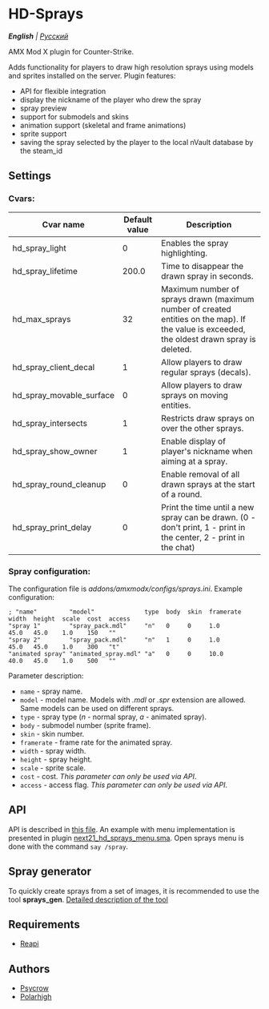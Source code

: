 # HD-Sprays

_**English** | [Русский](README.ru.md)_

AMX Mod X plugin for Counter-Strike.

Adds functionality for players to draw high resolution sprays using models and sprites installed on the server. Plugin features:
* API for flexible integration
* display the nickname of the player who drew the spray
* spray preview
* support for submodels and skins
* animation support (skeletal and frame animations)
* sprite support
* saving the spray selected by the player to the local nVault database by the steam_id

## Settings

### Cvars:
| Cvar name | Default value | Description |
| --- |---------------|-----------------------------|
| hd_spray_light | 0             | Enables the spray highlighting. |
| hd_spray_lifetime | 200.0      | Time to disappear the drawn spray in seconds. |
| hd_max_sprays | 32             | Maximum number of sprays drawn (maximum number of created entities on the map). If the value is exceeded, the oldest drawn spray is deleted. |
| hd_spray_client_decal | 1      | Allow players to draw regular sprays (decals). |
| hd_spray_movable_surface | 0   | Allow players to draw sprays on moving entities. |
| hd_spray_intersects | 1        | Restricts draw sprays on over the other sprays. |
| hd_spray_show_owner | 1        | Enable display of player's nickname when aiming at a spray. |
| hd_spray_round_cleanup | 0     | Enable removal of all drawn sprays at the start of a round. |
| hd_spray_print_delay | 0     | Print the time until a new spray can be drawn. (0 - don't print, 1 - print in the center, 2 - print in the chat) |

### Spray configuration:
The configuration file is *addons/amxmodx/configs/sprays.ini*. Example configuration:
```
; "name"         "model"              type  body  skin  framerate  width  height  scale  cost  access
"spray 1"        "spray_pack.mdl"     "n"   0     0     1.0        45.0   45.0    1.0    150   ""
"spray 2"        "spray_pack.mdl"     "n"   1     0     1.0        45.0   45.0    1.0    300   "t"
"animated spray" "animated_spray.mdl" "a"   0     0     10.0       40.0   45.0    1.0    500   ""
```

Parameter description:
* `name` - spray name.
* `model` - model name. Models with *.mdl* or *.spr* extension are allowed. Same models can be used on different sprays.
* `type` - spray type (*n* - normal spray, *a* - animated spray).
* `body` - submodel number (sprite frame).
* `skin` - skin number.
* `framerate` - frame rate for the animated spray.
* `width` - spray width.
* `height` - spray height.
* `scale` - sprite scale.
* `cost` - cost. *This parameter can only be used via API*.
* `access` - access flag. *This parameter can only be used via API*.

## API
API is described in [this file](addons/amxmodx/scripting/include/hdsprays.inc).
An example with menu implementation is presented in plugin [next21_hd_sprays_menu.sma](addons/amxmodx/scripting/next21_hd_sprays_menu.sma). Open sprays menu is done with the command `say /spray`.

## Spray generator
To quickly create sprays from a set of images, it is recommended to use the tool **sprays_gen**. [Detailed description of the tool](utils/sprays_gen/README.md)

## Requirements
- [Reapi](https://github.com/s1lentq/reapi)

## Authors
- [Psycrow](https://github.com/Psycrow101)
- [Polarhigh](https://github.com/Polarhigh)
